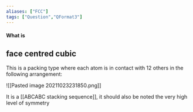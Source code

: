 ```yaml
---
aliases: ["FCC"]
tags: ["Question","QFormat3"]
---
```


#### What is
## face centred cubic
This is a packing type where each atom is in contact with 12 others in the following arrangement:

![[Pasted image 20211023231850.png]]

It is a [[ABCABC stacking sequence]], it should also be noted the very high level of symmetry